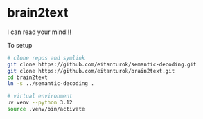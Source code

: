 # brain2text
I can read your mind!!!


To setup
```sh
# clone repos and symlink
git clone https://github.com/eitanturok/semantic-decoding.git
git clone https://github.com/eitanturok/brain2text.git
cd brain2text
ln -s ../semantic-decoding .

# virtual environment
uv venv --python 3.12
source .venv/bin/activate
```
